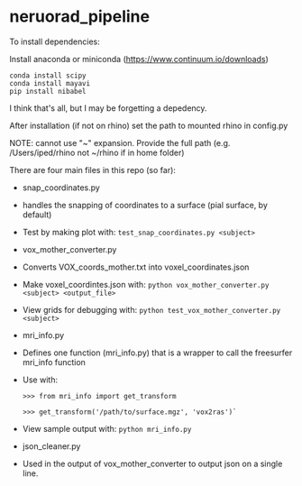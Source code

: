 # neruorad_pipeline

To install dependencies:

Install anaconda or miniconda (https://www.continuum.io/downloads)

    conda install scipy
    conda install mayavi
    pip install nibabel
    
I think that's all, but I may be forgetting a depedency.

After installation (if not on rhino) set the path to mounted rhino in config.py

NOTE: cannot use "~" expansion. Provide the full path (e.g. /Users/iped/rhino not ~/rhino if in home folder)

There are four main files in this repo (so far):

* snap\_coordinates.py
 * handles the snapping of coordinates to a surface (pial surface, by default)
 * Test by making plot with: `test_snap_coordinates.py <subject>`

* vox\_mother\_converter.py
 * Converts VOX\_coords\_mother.txt into voxel\_coordinates.json 
 * Make voxel\_coordintes.json with: `python vox_mother_converter.py <subject> <output_file>`
 * View grids for debugging with: `python test_vox_mother_converter.py <subject>`

* mri\_info.py
 * Defines one function (mri\_info.py) that is a wrapper to call the freesurfer mri\_info function
 * Use with:
    ``` 
    >>> from mri_info import get_transform

    >>> get_transform('/path/to/surface.mgz', 'vox2ras')`
    ```
 * View sample output with: `python mri_info.py`
* json\_cleaner.py
 * Used in the output of vox\_mother\_converter to output json on a single line. 

